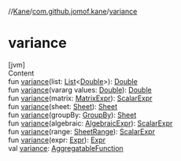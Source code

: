 //[Kane](../index.md)/[com.github.jomof.kane](index.md)/[variance](variance.md)



# variance  
[jvm]  
Content  
fun [variance](variance.md)(list: [List](https://kotlinlang.org/api/latest/jvm/stdlib/kotlin.collections/-list/index.html)<[Double](https://kotlinlang.org/api/latest/jvm/stdlib/kotlin/-double/index.html)>): [Double](https://kotlinlang.org/api/latest/jvm/stdlib/kotlin/-double/index.html)  
fun [variance](variance.md)(vararg values: [Double](https://kotlinlang.org/api/latest/jvm/stdlib/kotlin/-double/index.html)): [Double](https://kotlinlang.org/api/latest/jvm/stdlib/kotlin/-double/index.html)  
fun [variance](variance.md)(matrix: [MatrixExpr](-matrix-expr/index.md)): [ScalarExpr](-scalar-expr/index.md)  
fun [variance](variance.md)(sheet: [Sheet](../com.github.jomof.kane.impl.sheet/-sheet/index.md)): [Sheet](../com.github.jomof.kane.impl.sheet/-sheet/index.md)  
fun [variance](variance.md)(groupBy: [GroupBy](../com.github.jomof.kane.impl.sheet/-group-by/index.md)): [Sheet](../com.github.jomof.kane.impl.sheet/-sheet/index.md)  
fun [variance](variance.md)(algebraic: [AlgebraicExpr](-algebraic-expr/index.md)): [ScalarExpr](-scalar-expr/index.md)  
fun [variance](variance.md)(range: [SheetRange](../com.github.jomof.kane.impl.sheet/-sheet-range/index.md)): [ScalarExpr](-scalar-expr/index.md)  
fun [variance](variance.md)(expr: [Expr](-expr/index.md)): [Expr](-expr/index.md)  
val [variance](variance.md): [AggregatableFunction](../com.github.jomof.kane.impl.functions/-aggregatable-function/index.md)  



